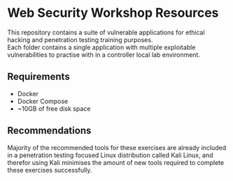# Web Security Workshop Resources

This repository contains a suite of vulnerable applications for ethical hacking and penetration testing training purposes.  
Each folder contains a single application with multiple exploitable vulnerabilities to practise with in a controller local lab environment.  

## Requirements
* Docker
* Docker Compose
* ~10GB of free disk space

## Recommendations
Majority of the recommended tools for these exercises are already included in a penetration testing focused Linux distribution called Kali Linux, and therefor using Kali minimises the amount of new tools required to complete these exercises successfully.  
